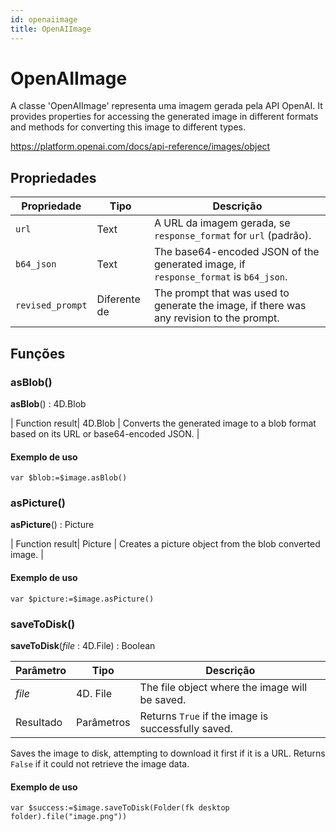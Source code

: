 ```yaml
---
id: openaiimage
title: OpenAIImage
---
```


# OpenAIImage

A classe 'OpenAIImage' representa uma imagem gerada pela API OpenAI. It provides properties for accessing the generated image in different formats and methods for converting this image to different types.

https://platform.openai.com/docs/api-reference/images/object

## Propriedades

| Propriedade      | Tipo         | Descrição                                                                                                |
| ---------------- | ------------ | -------------------------------------------------------------------------------------------------------- |
| `url`            | Text         | A URL da imagem gerada, se `response_format` for `url` (padrão).      |
| `b64_json`       | Text         | The base64-encoded JSON of the generated image, if `response_format` is `b64_json`.      |
| `revised_prompt` | Diferente de | The prompt that was used to generate the image, if there was any revision to the prompt. |

## Funções

### asBlob()

**asBlob**() : 4D.Blob

\| Function result| 4D.Blob | Converts the generated image to a blob format based on its URL or base64-encoded JSON. |

#### Exemplo de uso

```4d
var $blob:=$image.asBlob()
```

### asPicture()

**asPicture**() : Picture

\| Function result| Picture | Creates a picture object from the blob converted image. |

#### Exemplo de uso

```4d
var $picture:=$image.asPicture()
```

### saveToDisk()

**saveToDisk**(*file* : 4D.File) : Boolean

| Parâmetro | Tipo                     | Descrição                                                          |
| --------- | ------------------------ | ------------------------------------------------------------------ |
| *file*    | 4D. File | The file object where the image will be saved.     |
| Resultado | Parâmetros               | Returns `True` if the image is successfully saved. |

Saves the image to disk, attempting to download it first if it is a URL. Returns `False` if it could not retrieve the image data.

#### Exemplo de uso

```4d
var $success:=$image.saveToDisk(Folder(fk desktop folder).file("image.png"))
```
